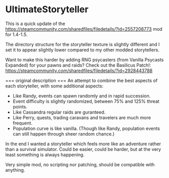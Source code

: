 # UltimateStoryteller
This is a quick update of the https://steamcommunity.com/sharedfiles/filedetails/?id=2557208773 mod for 1.4-1.5. 

The directory structure for the storyteller texture is slightly different and I set it to appear slightly lower compared to my other modded storytellers.

Want to make this harder by adding RNG psycasters (from Vanilla Psycasts Expanded) for your pawns and raids? Check out the Basilicus Patch!: https://steamcommunity.com/sharedfiles/filedetails/?id=2928443788

=== original description ===
An attempt to combine the best aspects of each storyteller, with some additional aspects:

- Like Randy, events can spawn randomly and in rapid succession.
- Event difficulty is slightly randomized, between 75% and 125% threat points.
- Like Cassandra regular raids are guranteed.
- Like Perry, quests, trading caravans and travelers are much more frequent.
- Population curve is like vanilla. (Though like Randy, population events can still happen through sheer random chance.)

In the end I wanted a storyteller which feels more like an adventure rather than a survival simulator. Could be easier, could be harder, but at the very least something is always happening.

Very simple mod, no scripting nor patching, should be compatible with anything.
